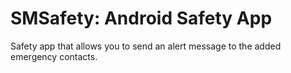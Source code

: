 # SMSafety: Android Safety App

Safety app that allows you to send an alert message to the added emergency contacts.

